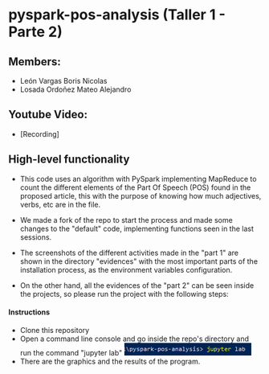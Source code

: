 # pyspark-pos-analysis (Taller 1 - Parte 2)

## Members:
- León Vargas Boris Nicolas
- Losada Ordoñez Mateo Alejandro


## Youtube Video:
- [Recording]


## High-level functionality

- This code uses an algorithm with PySpark implementing MapReduce to count the different elements of the Part Of Speech (POS) found in the proposed article, this with the purpose of knowing how much adjectives, verbs, etc are in the file.

- We made a fork of the repo to start the process and made some changes to the "default" code, implementing functions seen in the last sessions. 

- The screenshots of the different activities made in the "part 1" are shown in the directory "evidences" with the most important parts of the installation process, as the environment variables configuration.

- On the other hand, all the evidences of the "part 2" can be seen inside the projects, so please run the project with the following steps:

#### Instructions

+ Clone this repository
+ Open a command line console and go inside the repo's directory and run the command "jupyter lab"
![](./evidences/command.png)
+ There are the graphics and the results of the program.
